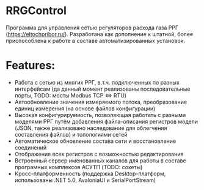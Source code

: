 # RRGControl

Программа для управления сетью регуляторов расхода газа РРГ (https://eltochpribor.ru/).
Разработана как дополнение к штатной, более приспособлена к работе в составе автоматизированных установок.

# Features:
 - Работа с сетью из многих РРГ, в.т.ч. подключенных по разных интерфейсам (да данный момент реализованы последовательные порты, TODO: мосты Modbus TCP <=> RTU)
 - Автообновление значения измеряемого потока, преобразование единиц измерения (на основе файлов конфигурации)
 - Высокая конфигурируемость, позволяющая работать с разными моделями РРГ путём добавления файла-описания регистров модели (JSON, также реализовано наследование для облегчения составления файлов) и топологиями сетей
 - Автоматическое обновление состава сети и восстановление соединений
 - Отображение всех регистров с возможностью редактирования
 - Встроенный сервер именованных каналов для работы в составе програмных комплексов АСУТП (TODO: сокеты)
 - Кросс-платформенность (поддержка Desktop-платформ, использованы .NET 5.0, AvaloniaUI и SerialPortStream)
